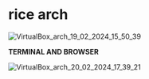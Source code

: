 # rice arch



![VirtualBox_arch_19_02_2024_15_50_39](https://github.com/DARKSECshell/rice_arch/assets/121623691/36f85659-2be6-465e-9966-b015832c1702)


**TERMINAL AND BROWSER**

![VirtualBox_arch_20_02_2024_17_39_21](https://github.com/DARKSECshell/rice_arch/assets/121623691/29ef7f1d-24b3-4af0-86df-e2c7776455ee)

